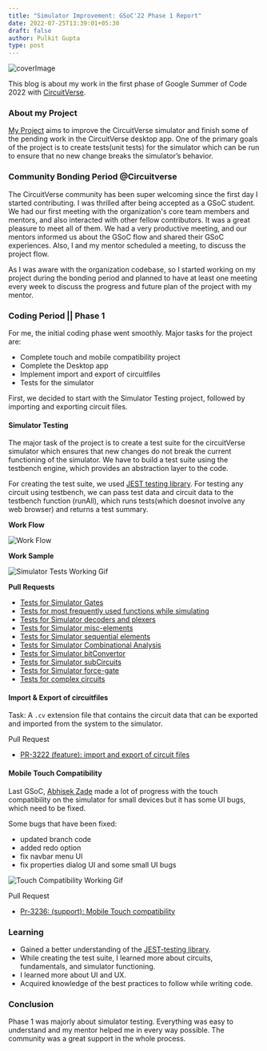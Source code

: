 ```yaml
---
title: "Simulator Improvement: GSoC'22 Phase 1 Report"
date: 2022-07-25T13:39:01+05:30
draft: false
author: Pulkit Gupta
type: post
---
```


![coverImage](/images/pulkitGupta_phase_1_blog/coverImage.png)

This blog is about my work in the first phase of Google Summer of Code 2022 with [CircuitVerse](https://github.com/circuitverse).

### About my Project

[My Project](https://github.com/CircuitVerse/CircuitVerse/wiki/GSoC%2722-Project-List#project-4---circuitverse-simulator-improvements) aims to improve the CircuitVerse simulator and finish some of the pending work in the CircuitVerse desktop app. One of the primary goals of the project is to create tests(unit tests) for the simulator which can be run to ensure that no new change breaks the simulator’s behavior.

### Community Bonding Period @Circuitverse

The CircuitVerse community has been super welcoming since the first day I started contributing.
I was thrilled after being accepted as a GSoC student. We had our first meeting with the organization's core team members and mentors, and also interacted with other fellow contributors. It was a great pleasure to meet all of them. We had a very productive meeting, and our mentors informed us about the GSoC flow and shared their GSoC experiences. Also, I and my mentor scheduled a meeting, to discuss the project flow.

As I was aware with the organization codebase, so I started working on my project during the bonding period and planned to have at least one meeting every week to discuss the progress and future plan of the project with my mentor.

### Coding Period || Phase 1

For me, the initial coding phase went smoothly. Major tasks for the project are:

- Complete touch and mobile compatibility project
- Complete the Desktop app
- Implement import and export of circuitfiles
- Tests for the simulator

First, we decided to start with the Simulator Testing project, followed by importing and exporting circuit files.

#### Simulator Testing

The major task of the project is to create a test suite for the circuitVerse simulator which ensures that new changes do not break the current functioning of the simulator. We have to build a test suite using the testbench engine, which provides an abstraction layer to the code.

For creating the test suite, we used [JEST testing library](https://jestjs.io/).
For testing any circuit using testbench, we can pass test data and circuit data to the testbench function (runAll), which runs tests(which doesnot involve any web browser) and returns a test summary.

**Work Flow**

![Work Flow](/images/pulkitGupta_phase_1_blog/workflow-testing.png)

**Work Sample**

![Simulator Tests Working Gif](/images/pulkitGupta_phase_1_blog/simtesting.gif)

**Pull Requests**

- [Tests for Simulator Gates](https://github.com/CircuitVerse/CircuitVerse/pull/3162)
- [Tests for most frequently used functions while simulating](https://github.com/CircuitVerse/CircuitVerse/pull/3172)
- [Tests for Simulator decoders and plexers](https://github.com/CircuitVerse/CircuitVerse/pull/3186)
- [Tests for Simulator misc-elements](https://github.com/CircuitVerse/CircuitVerse/pull/3191)
- [Tests for Simulator sequential elements](https://github.com/CircuitVerse/CircuitVerse/pull/3193)
- [Tests for Simulator Combinational Analysis](https://github.com/CircuitVerse/CircuitVerse/pull/3204)
- [Tests for Simulator bitConvertor](https://github.com/CircuitVerse/CircuitVerse/pull/3207)
- [Tests for Simulator subCircuits](https://github.com/CircuitVerse/CircuitVerse/pull/3212)
- [Tests for Simulator force-gate](https://github.com/CircuitVerse/CircuitVerse/pull/3221)
- [Tests for complex circuits](https://github.com/CircuitVerse/CircuitVerse/pull/3244)

#### Import & Export of circuitfiles

Task: A `.cv` extension file that contains the circuit data that can be exported and imported from the system to the simulator.

Pull Request

- [PR-3222 (feature): import and export of circuit files](https://github.com/CircuitVerse/CircuitVerse/pull/3222)

#### Mobile Touch Compatibility

Last GSoC, [Abhisek Zade](https://blog.circuitverse.org/author/abhishek-zade/) made a lot of progress with the touch compatibility on the simulator for small devices but it has some UI bugs, which need to be fixed.

Some bugs that have been fixed:

- updated branch code
- added redo option
- fix navbar menu UI
- fix properties dialog UI
  and some small UI bugs

![Touch Compatibility Working Gif](/images/pulkitGupta_phase_1_blog/TouchWorking.gif)

Pull Request

- [Pr-3236: (support): Mobile Touch compatibility](https://github.com/CircuitVerse/CircuitVerse/pull/3236)

### Learning

- Gained a better understanding of the [JEST-testing library](https://jestjs.io/).
- While creating the test suite, I learned more about circuits, fundamentals, and simulator functioning.
- I learned more about UI and UX.
- Acquired knowledge of the best practices to follow while writing code.

### Conclusion

Phase 1 was majorly about simulator testing. Everything was easy to understand and my mentor helped me in every way possible. The community was a great support in the whole process.
